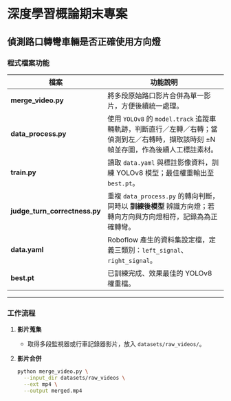 # 深度學習概論期末專案  
## 偵測路口轉彎車輛是否正確使用方向燈

### 程式檔案功能
| 檔案 | 功能說明 |
|------|---------|
| **merge_video.py** | 將多段原始路口影片合併為單一影片，方便後續統一處理。 |
| **data_process.py** | 使用 `YOLOv8` 的 `model.track` 追蹤車輛軌跡，判斷直行／左轉／右轉；當偵測到左／右轉時，擷取該時刻 ±N 幀並存圖，作為後續人工標註素材。 |
| **train.py** | 讀取 `data.yaml` 與標註影像資料，訓練 YOLOv8 模型；最佳權重輸出至 `best.pt`。 |
| **judge_turn_correctness.py** | 重複 `data_process.py` 的轉向判斷，同時以 **訓練後模型** 辨識方向燈；若轉向方向與方向燈相符，記錄為為正確轉彎。 |
| **data.yaml** | Roboflow 產生的資料集設定檔，定義三類別：`left_signal`、`right_signal`。 |
| **best.pt** | 已訓練完成、效果最佳的 YOLOv8 權重檔。 |

---

### 工作流程
1. **影片蒐集**  
   - 取得多段監視器或行車記錄器影片，放入 `datasets/raw_videos/`。

2. **影片合併**  
   ```bash
   python merge_video.py \
     --input_dir datasets/raw_videos \
     --ext mp4 \
     --output merged.mp4
